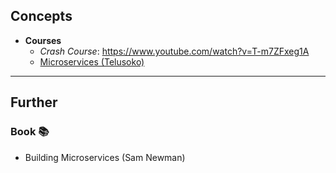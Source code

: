 ## Concepts

- **Courses**
    - *Crash Course*: https://www.youtube.com/watch?v=T-m7ZFxeg1A
    - [Microservices (Telusoko)](https://www.youtube.com/watch?v=Jl9OKQ92SJU&t=36392s)

---

## Further

### Book 📚

- Building Microservices (Sam Newman)